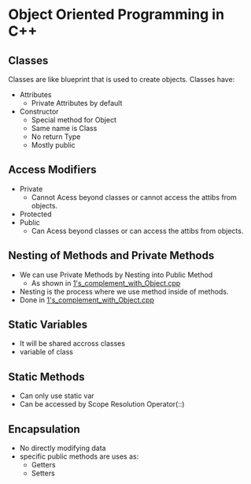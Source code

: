 
# Object Oriented Programming in C++
## Classes
Classes are like blueprint that is used to create objects.
Classes have:
- Attributes
    - Private Attributes by default
- Constructor
    - Special method for Object
    - Same name is Class
    - No return Type
    - Mostly public
## Access Modifiers
- Private
    - Cannot Acess beyond classes or cannot access the attibs from objects.
- Protected
- Public
    - Can Acess beyond classes or can access the attibs from objects.
## Nesting of Methods and Private Methods
- We can use Private Methods by Nesting into Public Method
    - As shown in [1's_complement_with_Object.cpp](https://github.com/sushantbramhacharya/Learning_CPP/blob/main/Object_Orientation/1s_complement_with_objects.cpp)
- Nesting is the process where we use method inside of methods.
- Done in [1's_complement_with_Object.cpp](https://github.com/sushantbramhacharya/Learning_CPP/blob/main/Object_Orientation/1s_complement_with_objects.cpp)
## Static Variables
- It will be shared accross classes
- variable of class
## Static Methods
- Can only use static var
- Can be accessed by Scope Resolution Operator(::)
## Encapsulation
- No directly modifying data
- specific public methods are uses as:
    - Getters
    - Setters
